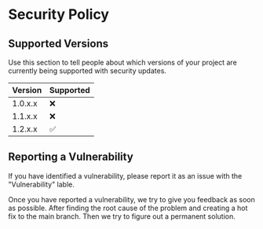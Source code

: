 # Security Policy

## Supported Versions

Use this section to tell people about which versions of your project are
currently being supported with security updates.

| Version | Supported          |
| ------- | ------------------ |
| 1.0.x.x | :x:                |
| 1.1.x.x | :x:                |
| 1.2.x.x | :white_check_mark: |



## Reporting a Vulnerability

If you have identified a vulnerability, please report it as an issue with the "Vulnerability" lable.

Once you have reported a vulnerability, we try to give you feedback as soon as possible. After finding the root cause of the problem and creating a hot fix to the main branch. Then we try to figure out a permanent solution.


